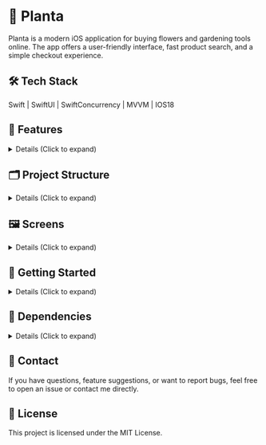 # 🌿 Planta
Planta is a modern iOS application for buying flowers and gardening tools online. The app offers a user-friendly interface, fast product search, and a simple checkout experience.

## 🛠️ Tech Stack
Swift | SwiftUI | SwiftConcurrency | MVVM | IOS18

## 📱 Features
<details>
  <summary> Details (Click to expand) </summary>
  <br>

  - 🔐 Email authentication
  - 🔎 Product search by name
  - 🛒 Add products to cart
  - 🧾 View order history
  - 🌸 Product detail view with photos and descriptions
</details>

## 🗂 Project Structure
<details>
  <summary> Details (Click to expand) </summary>
  <br>

```bash
  Planta/
├── Core/             # Core service: caching, validation
├── Extensions/       # Type extensions, formatters & helpers
├── Features/         # Business modules
├── Resources/        # App assets: images, icon & colors
├── Supporting/       # App entry point
└── UI/               # Reusable UI components

  PlantaTests/        # Unit tests
```
</details>

## 🖼 Screens
<details>
  <summary> Details (Click to expand) </summary>
  <br>
</details>

## 🚀 Getting Started
<details>
  <summary> Details (Click to expand) </summary>
  <br>

  1. Clone the repository:

  ```bash
    git clone https://github.com/PlantaApp/planta.git
  ```
    
  3. Open Planta.xcodeproj or Planta.xcworkspace in Xcode.
  4. Select your target device or simulator.
  5. Press ⌘ + R to build and run the app.
</details>

## 🔧 Dependencies
<details>
  <summary> Details (Click to expand) </summary>
  <br>

  [SwiftfulRouting](https://github.com/SwiftfulThinking/SwiftfulRouting) — for convenient and structured navigation in SwiftUI
</details>

## 🤝 Contact
If you have questions, feature suggestions, or want to report bugs, feel free to open an issue or contact me directly.

## 🔖 License
This project is licensed under the MIT License.
